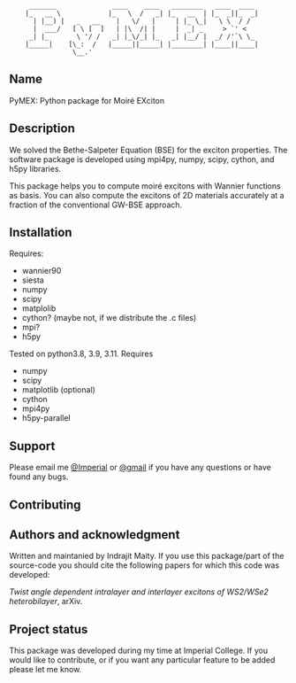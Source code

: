 
```
     _______              ____    ____   ________   ____  ____
    |_   __ \            |_   \  /   _| |_   __  | |_  _||_  _|
      | |__) |   _   __    |   \/   |     | |_ \_|   \ \  / /
      |  ___/   [ \ [  ]   | |\  /| |     |  _| _     > `' <
     _| |_       \ '/ /   _| |_\/_| |_   _| |__/ |  _/ /'`\ \_
    |_____|    [\_:  /   |_____||_____| |________| |____||____|
                \__.'
```

## Name
PyMEX: Python package for Moiré EXciton


## Description
We solved the Bethe-Salpeter Equation (BSE) for the exciton properties. The
software package is developed using mpi4py, numpy, scipy, cython, and h5py
libraries. 

This package helps you to compute moiré excitons with Wannier
functions as basis. You can also compute the excitons of 2D
materials accurately at a fraction of the conventional GW-BSE
approach.

## Installation

Requires:
- wannier90
- siesta
- numpy
- scipy
- matplolib
- cython? (maybe not, if we distribute the .c files)
- mpi?
- h5py

Tested on python3.8, 3.9, 3.11.
Requires  
 + numpy
 + scipy
 + matplotlib (optional)
 + cython
 + mpi4py
 + h5py-parallel

## Support
Please email me [@Imperial](mailto:i.maity@imperial.ac.uk) or
[@gmail](mailto:indrajit.maity02@gmail.com) if you have any
questions or have found any bugs.

## Contributing

## Authors and acknowledgment
Written and maintanied by Indrajit Maity. If you use this
package/part of the source-code you should cite the following
papers for which this code was developed:

*Twist angle dependent intralayer and interlayer excitons of WS2/WSe2 heterobilayer*, arXiv. 


## Project status
This package was developed during my time at Imperial College. If you would like to contribute, or if you want any particular feature to be added please let me know.
